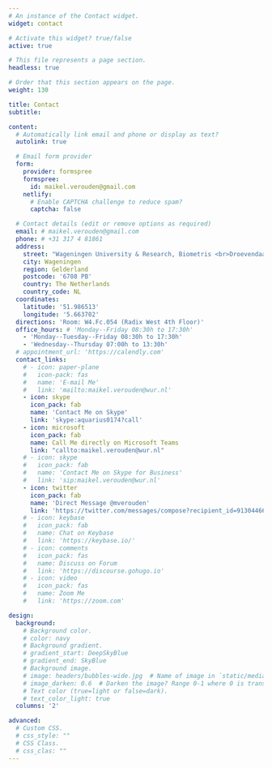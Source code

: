 ```yaml
---
# An instance of the Contact widget.
widget: contact

# Activate this widget? true/false
active: true

# This file represents a page section.
headless: true

# Order that this section appears on the page.
weight: 130

title: Contact
subtitle:

content:
  # Automatically link email and phone or display as text?
  autolink: true

  # Email form provider
  form:
    provider: formspree
    formspree:
      id: maikel.verouden@gmail.com
    netlify:
      # Enable CAPTCHA challenge to reduce spam?
      captcha: false

  # Contact details (edit or remove options as required)
  email: # maikel.verouden@gmail.com
  phone: # +31 317 4 81861
  address:
    street: "Wageningen University & Research, Biometris <br>Droevendaalsesteeg 1 (Building 107 a.k.a. Radix)"
    city: Wageningen
    region: Gelderland
    postcode: '6708 PB'
    country: The Netherlands
    country_code: NL
  coordinates:
    latitude: '51.986513'
    longitude: '5.663702'
  directions: 'Room: W4.Fc.054 (Radix West 4th Floor)'
  office_hours: # 'Monday--Friday 08:30h to 17:30h'
    - 'Monday--Tuesday--Friday 08:30h to 17:30h'
    - 'Wednesday--Thursday 07:00h to 13:30h'
  # appointment_url: 'https://calendly.com'
  contact_links:
    # - icon: paper-plane
    #   icon-pack: fas
    #   name: 'E-mail Me'
    #   link: 'mailto:maikel.verouden@wur.nl'
    - icon: skype
      icon_pack: fab
      name: 'Contact Me on Skype'
      link: 'skype:aquarius0174?call'
    - icon: microsoft
      icon_pack: fab
      name: Call Me directly on Microsoft Teams
      link: "callto:maikel.verouden@wur.nl"
    # - icon: skype
    #   icon_pack: fab
    #   name: 'Contact Me on Skype for Business'
    #   link: 'sip:maikel.verouden@wur.nl'
    - icon: twitter
      icon_pack: fab
      name: 'Direct Message @mverouden'
      link: 'https://twitter.com/messages/compose?recipient_id=91304466'
    # - icon: keybase
    #   icon_pack: fab
    #   name: Chat on Keybase
    #   link: 'https://keybase.io/'
    # - icon: comments
    #   icon_pack: fas
    #   name: Discuss on Forum
    #   link: 'https://discourse.gohugo.io'
    # - icon: video
    #   icon_pack: fas
    #   name: Zoom Me
    #   link: 'https://zoom.com'

design:
  background:
    # Background color.
    # color: navy
    # Background gradient.
    # gradient_start: DeepSkyBlue
    # gradient_end: SkyBlue
    # Background image.
    # image: headers/bubbles-wide.jpg  # Name of image in `static/media/`.
    # image_darken: 0.6  # Darken the image? Range 0-1 where 0 is transparent and 1 is opaque.
    # Text color (true=light or false=dark).
    # text_color_light: true
  columns: '2'

advanced:
  # Custom CSS.
  # css_style: ""
  # CSS Class.
  # css_clas: ""
---
```

